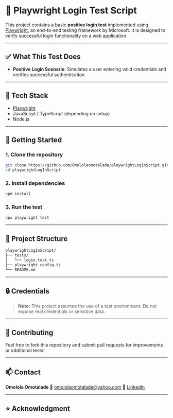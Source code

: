 
# 🔐 Playwright Login Test Script

This project contains a basic **positive login test** implemented using [Playwright](https://playwright.dev/), an end-to-end testing framework by Microsoft. It is designed to verify successful login functionality on a web application.

---

## ✅ What This Test Does

- **Positive Login Scenario**: Simulates a user entering valid credentials and verifies successful authentication.

---

## 🧰 Tech Stack

- [Playwright](https://playwright.dev/)
- JavaScript / TypeScript (depending on setup)
- Node.js

---

## 🚀 Getting Started

### 1. Clone the repository

```bash
git clone https://github.com/Omololaomotalade/playwrightLogInScript.git
cd playwrightLogInScript
````

### 2. Install dependencies

```bash
npm install
```

### 3. Run the test

```bash
npx playwright test
```

---

## 📂 Project Structure

```bash
playwrightLogInScript/
├── tests/
│   └── login.test.ts
├── playwright.config.ts
└── README.md
```

---

## 🔒 Credentials

> **Note:** This project assumes the use of a test environment. Do not expose real credentials or sensitive data.

---

## 🙌 Contributing

Feel free to fork this repository and submit pull requests for improvements or additional tests!

---

## 📫 Contact

**Omolola Omotalade**
📧 [omololaomotalade@yahoo.com](mailto:omololaomotalade@yahoo.com)
🔗 [LinkedIn](www.linkedin.com/in/omolola-omotalade-106593150)

---

## ⭐️ Acknowledgment

